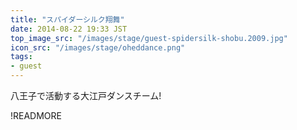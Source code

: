 ```yaml
---
title: "スパイダーシルク翔舞"
date: 2014-08-22 19:33 JST
top_image_src: "/images/stage/guest-spidersilk-shobu.2009.jpg"
icon_src: "/images/stage/oheddance.png"
tags:
- guest
---
```

八王子で活動する大江戸ダンスチーム!

!READMORE